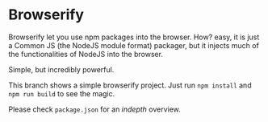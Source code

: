 # Browserify

Browserify let you use npm packages into the browser. How? easy, it is just a Common JS (the NodeJS module format) packager, but it injects much of the functionalities of NodeJS into the browser.

Simple, but incredibly powerful.

This branch shows a simple browserify project. Just run `npm install` and `npm run build` to see the magic.

Please check `package.json` for an _indepth_ overview. 

